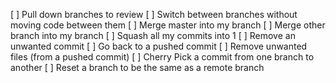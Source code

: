 [ ] Pull down branches to review
[ ] Switch between branches without moving code between them
[ ] Merge master into my branch
[ ] Merge other branch into my branch
[ ] Squash all my commits into 1
[ ] Remove an unwanted commit
[ ] Go back to a pushed commit 
[ ] Remove unwanted files (from a pushed commit)
[ ] Cherry Pick a commit from one branch to another
[ ] Reset a branch to be the same as a remote branch


